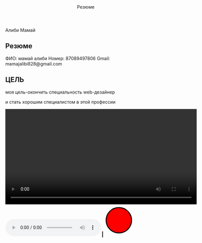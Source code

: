<!DOCTYPE html>
<html lang="en">
<head>
   <meta charset="UTF-8">
   <meta name="viewport" content="width=device-width, initial-scale=1.0">
   <title>Резюме</title>
</head>
<body>
<header>Резюме</header>
<footer>Алиби Мамай</footer>
<section>
  <h2>Резюме</h2>
  <p>ФИО: мамай алиби
   Номер: 87089497806
  Gmail: mamajalibi828@gmail.com</p>
</section>
<article>
  <h2>ЦЕЛЬ</h2>
  <p>моя цель-окончить специальность web-дезайнер</p>
  <p>и стать хорошим специалистом в этой профессии</p>
</article>
<video width="600" controls>
  <source src="https://youtu.be/-zksrfq4waA?si=q72lEVhG405UR17R" type="https://youtu.be/-zksrfq4waA?si=q72lEVhG405UR17R">
</video>
 <audio controls>
       <li><a href="https://lmusic.kz/mp3/akimmmich-bimo-qaitadan-bastama/185219" target="_blank">Music</a></li>
    </audio>
    <canvas id="myCanvas" width="200" height="100" style="border:1px solid #000000;"></canvas>
    <svg width="100" height="100">
        <circle cx="50" cy="50" r="40" stroke="black" stroke-width="3" fill="red" />
    </svg>
</body>
</html>

